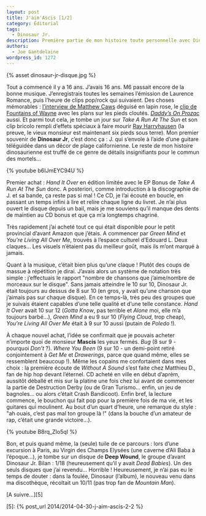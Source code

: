 ```yaml
---
layout: post
title: J'aim'Ascis [1/2]
category: Éditorial
tags:
  - Dinosaur Jr.
description: Première partie de mon histoire toute personnelle avec Dinosaur Jr.
authors:
  - Joe Gantdelaine
wordpress_id: 1272
---
```


{% asset dinosaur-jr-disque.jpg %}

Tout a commencé il y a 16 ans. J’avais 16 ans. M6 passait encore de la bonne
musique. J’enregistrais toutes les semaines l’émission de Laurence Romance, puis
l’heure de clips pop/rock qui suivaient. Des choses mémorables : [l’interview de
Matthew Caws][1] déguisé en lapin rose, le [clip de Fountains of Wayne][2] avec
les plans sur les pieds cloutés. [_Daddy’s On Prozac_][3] aussi. Et parmi tout
cela, je tombe un jour sur _Take A Run At The Sun_ et son clip bricolo rempli
d’effets spéciaux à faire mourir [Ray Harryhausen][4] (la preuve, le vieux
monsieur est maintenant six pieds sous terre). Mon premier souvenir de
**Dinosaur Jr**, c’est donc ça : J. qui s’envole à l’aide d’une guitare
téléguidée dans un décor de plage californienne. Le reste de mon histoire
dinosaurienne est truffé de ce genre de détails insignifiants pour le commun des
mortels…

{% youtube b6IJmEYC94U %}

Premier achat : _Hand It Over_ en édition limitée avec le EP Bonus de _Take A
Run At The Sun_ donc. A posteriori, comme introduction à la discographie de J.
et sa bande, ça reste pas si mal ! Ce CD, je l’ai écouté en boucle, en passant
un temps infini à lire et relire chaque ligne du livret. Je n’ai plus ouvert le
disque depuis un bail, mais je me souviens qu’il manque des dents de maintien au
CD bonus et que ça m’a longtemps chagriné.

Très rapidement j’ai acheté tout ce qui était disponible pour le petit
provincial d’avant Amazon que j’étais. A commencer par _Green Mind_ et _You’re
Living All Over Me_, trouvés à l’espace culturel d’Edouard L. Deux claques… Les
visuels n’étaient pas du meilleur goût, mais ils m’ont marqué à jamais.

Quant à la musique, c’était bien plus qu’une claque ! Plutôt des coups de massue
à répétition je dirai. J’avais alors un système de notation très simple :
j’effectuais le rapport "nombre de chansons que j’aime/nombre de morceaux sur le
disque". Sans jamais atteindre le 10 sur 10, Dinosaur Jr. était toujours au
dessus de 8 sur 10 (en gros, y avait qu’une chanson que j’aimais pas sur chaque
disque). En ce temps-là, très peu des groupes que je suivais étaient capables
d’une telle qualité et d’une telle constance. _Hand It Over_ avait 10 sur 12
(_Gotta Know_, pas terrible et _Alone_ moi, elle m’a toujours barbé…), _Green
Mind_ a eu 9 sur 10 (_Flying Cloud_, trop cheap), _You’re Living All Over Me_
était à 9 sur 10 aussi (putain de *Poledo* !).

À chaque nouvel achat, l’idée se confirmait que je pouvais acheter n’importe
quoi de monsieur **Mascis** les yeux fermés. _Bug_ (8 sur 9 - pourquoi
*Don’t* ?). _Where You Been_ (9 sur 10 - un demi-point retiré conjointement à
_Get Me_ et _Drawerings_, parce que quand même, elles se ressemblent
beaucoup !). Même les copains me confortaient dans mes choix : la première
écoute de _Without A Sound_ s’est faite chez Matthieu D., fan de hip hop devant
l’éternel. CD acheté en ville en début d’aprèm, aussitôt déballé et mis sur la
platine une fois chez lui avant de commencer la partie de Destruction Derby (ou
de Gran Turismo… enfin, un jeu de bagnoles… ou alors c’était Crash Bandicoot).
Enfin bref, la lecture commence, le bouchon qui fait pop pour la première fois
de ma vie, et les guitares qui moulinent. Au bout d’un quart d’heure, une
remarque du style : "ah ouais, c’est pas mal ton groupe là !" (dans la bouche
d’un amateur de rap, c’était une grande victoire…).

{% youtube B8rq_ZIo5qI %}

Bon, et puis quand même, la (seule) tuile de ce parcours : lors d’une excursion
à Paris, au Virgin des Champs Elysées (une caverne d’Ali Baba à l’époque…), je
tombe sur un disque de **Deep Wound**, le groupe d’avant Dinosaur Jr. Bilan :
1/18 (heureusement qu’il y avait _Dead Babies_). Un des seuls disques que j’ai
revendu… Horrible ! Heureusement, je n’ai pas eu le temps de douter : dans la
foulée, Dinosaur (l’album), le nouveau venu dans ma discothèque, récoltait un
10/11 (pas trop fan de _Mountain Man_).

[A suivre…][5]

[1]: https://www.youtube.com/watch?v=S6sHnyzFoR0
[2]: https://www.youtube.com/watch?v=rmqswLKKYyU
[3]: https://www.youtube.com/watch?v=Dl5FclARrg0
[4]: https://www.youtube.com/watch?v=pF_Fi7x93PY

[5]: {% post_url 2014/2014-04-30-j-aim-ascis-2-2 %}
